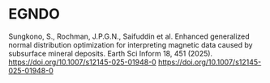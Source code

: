 # EGNDO
Sungkono, S., Rochman, J.P.G.N., Saifuddin et al. Enhanced generalized normal distribution optimization for interpreting magnetic data caused by subsurface mineral deposits. Earth Sci Inform 18, 451 (2025). https://doi.org/10.1007/s12145-025-01948-0
https://doi.org/10.1007/s12145-025-01948-0
